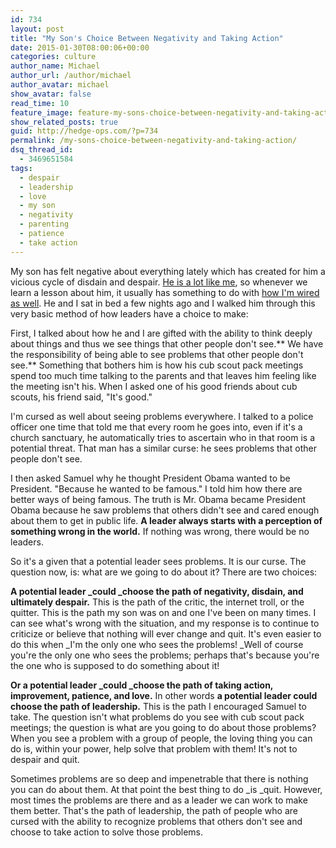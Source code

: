 ```yaml
---
id: 734
layout: post
title: "My Son's Choice Between Negativity and Taking Action"
date: 2015-01-30T08:00:06+00:00
categories: culture
author_name: Michael
author_url: /author/michael
author_avatar: michael
show_avatar: false
read_time: 10
feature_image: feature-my-sons-choice-between-negativity-and-taking-action 
show_related_posts: true 
guid: http://hedge-ops.com/?p=734
permalink: /my-sons-choice-between-negativity-and-taking-action/
dsq_thread_id:
  - 3469651584
tags:
  - despair
  - leadership
  - love
  - my son
  - negativity
  - parenting
  - patience
  - take action
---
```

My son has felt negative about everything lately which has created for him a vicious cycle of disdain and despair. [He is a lot like me](/embrace-difficulty/ "Embrace Difficulty"), so whenever we learn a lesson about him, it usually has something to do with [how I'm wired as well](/failure-the-catalyst/ "Failure the Catalyst"). He and I sat in bed a few nights ago and I walked him through this very basic method of how leaders have a choice to make:<!--more-->

First, I talked about how he and I are gifted with the ability to think deeply about things and thus we see things that other people don't see.** We have the responsibility of being able to see problems that other people don't see.** Something that bothers him is how his cub scout pack meetings spend too much time talking to the parents and that leaves him feeling like the meeting isn't his. When I asked one of his good friends about cub scouts, his friend said, "It's good."

I'm cursed as well about seeing problems everywhere. I talked to a police officer one time that told me that every room he goes into, even if it's a church sanctuary, he automatically tries to ascertain who in that room is a potential threat. That man has a similar curse: he sees problems that other people don't see.

I then asked Samuel why he thought President Obama wanted to be President. "Because he wanted to be famous." I told him how there are better ways of being famous. The truth is Mr. Obama became President Obama because he saw problems that others didn't see and cared enough about them to get in public life. **A leader always starts with a perception of something wrong in the world.** If nothing was wrong, there would be no leaders.

So it's a given that a potential leader sees problems. It is our curse. The question now, is: what are we going to do about it? There are two choices:

**A potential leader _could _choose the path of negativity, disdain, and ultimately despair.** This is the path of the critic, the internet troll, or the quitter. This is the path my son was on and one I've been on many times. I can see what's wrong with the situation, and my response is to continue to criticize or believe that nothing will ever change and quit. It's even easier to do this when _I'm the only one who sees the problems! _Well of course you're the only one who sees the problems; perhaps that's because you're the one who is supposed to do something about it!

**Or a potential leader _could _choose the path of taking action, improvement, patience, and love.** In other words **a potential leader could choose the path of leadership.** This is the path I encouraged Samuel to take. The question isn't what problems do you see with cub scout pack meetings; the question is what are you going to do about those problems? When you see a problem with a group of people, the loving thing you can do is, within your power, help solve that problem with them! It's not to despair and quit.

Sometimes problems are so deep and impenetrable that there is nothing you can do about them. At that point the best thing to do _is _quit. However, most times the problems are there and as a leader we can work to make them better. That's the path of leadership, the path of people who are cursed with the ability to recognize problems that others don't see and choose to take action to solve those problems.